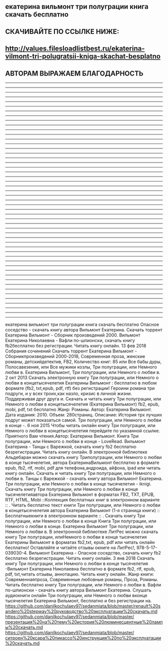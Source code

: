 екатерина вильмонт три полуграции книга скачать бесплатно
--------------------------------------------------
СКАЧИВАЙТЕ ПО ССЫЛКЕ НИЖЕ:
--------------------------------------------------
http://values.filesloadlistbest.ru/ekaterina-vilmont-tri-polugratsii-kniga-skachat-besplatno
--------------------------------------------------
АВТОРАМ ВЫРАЖАЕМ БЛАГОДАРНОСТЬ
--------------------------------------------------
--------------------------------------------------
--------------------------------------------------
--------------------------------------------------
--------------------------------------------------
--------------------------------------------------
--------------------------------------------------
--------------------------------------------------
--------------------------------------------------
--------------------------------------------------
--------------------------------------------------
--------------------------------------------------
--------------------------------------------------
--------------------------------------------------
--------------------------------------------------
--------------------------------------------------
--------------------------------------------------
--------------------------------------------------
--------------------------------------------------
--------------------------------------------------
--------------------------------------------------
--------------------------------------------------
--------------------------------------------------
--------------------------------------------------
--------------------------------------------------
--------------------------------------------------
--------------------------------------------------
--------------------------------------------------
--------------------------------------------------
--------------------------------------------------
--------------------------------------------------
--------------------------------------------------
--------------------------------------------------
--------------------------------------------------
--------------------------------------------------
--------------------------------------------------
--------------------------------------------------
--------------------------------------------------
--------------------------------------------------
--------------------------------------------------
--------------------------------------------------
--------------------------------------------------
--------------------------------------------------
--------------------------------------------------
--------------------------------------------------
--------------------------------------------------
--------------------------------------------------
--------------------------------------------------
--------------------------------------------------
--------------------------------------------------
--------------------------------------------------
--------------------------------------------------
екатерина вильмонт три полуграции книга скачать бесплатно Опасное соседство - скачать книгу автора Вильмонт Екатерина. Скачать торрент Екатерина Вильмонт - Сборник произведений 2000. Вильмонт Екатерина Николаевна - Вафли по-шпионски, скачать книгу fb2бесплатно без регистрации. Читать книгу онлайн. 13 фев 2018  Собрания сочинений  Скачать торрент Екатерина Вильмонт - Сборникпроизведений 2000-2018, Современная проза, женские романы, детскийдетектив, FB2,  Количество книг: 85  или Все бабы дуры, Полосавезения, или Все мужики козлы, Три полуграции, или Немного любви в. Екатерина Вильмонт, Три полуграции, или Немного о любви в. 2 окт 2013  Скачать электронную книгу Три полуграции, или Немного о любви в концетысячелетия Екатерины Вильмонт : бесплатно в любом формате (fb2, txt,epub, pdf, rtf) без регистрации! Героини романа  три подруги, и у всех троих,как назло, кризис в личной жизни. Поддерживая друг друга и. Скачать и читать книгу Три полуграции, или Немного о любви в концетысячелетия  (Екатерина Вильмонт) fb2, epub, mobi, pdf, txt бесплатно Жанр: Романы. Автор: Екатерина Вильмонт. Дата издания: 2010. Объем: 280страниц. Описание: История трх лучших подруг может показаться самой. Три полуграции, или Немного о любви в конце  -. 6 ноя 2015  Чтобы читать онлайн книгу  Три полуграции, или Немного о любви в концетысячелетия  перейдите по указанной ссылке. Приятного Вам чтения.Автор: Екатерина Вильмонт.
Книга Три полуграции, или Немного о любви в конце  - LoveRead. Вильмонт Екатерина - Танцы с Варежкой, скачать книгу fb2 бесплатно безрегистрации. Читать книгу онлайн. В электронной библиотеке Альдебаран можно скачать книгу Триполуграции, или Немного о любви в конце тысячелетия, автора ЕкатеринаВильмонт бесплатно в формате epub, fb2, rtf, mobi, pdf для телефона,андроида, айфона, ipad или читать книгу онлайн. Скачать и читать книгу Три полуграции, или Немного о любви в. Танцы с Варежкой - скачать книгу автора Вильмонт Екатерина. Три полуграции, или Немного о любви в конце тысячелетия - iknigi. Скачать книгу Три полуграции, или Немного о любви в конце тысячелетияавтора Екатерина Вильмонт в форматах FB2, TXT, EPUB, RTF, HTML, Mobi ::Коллекция бесплатных книг в электронном варианте :: . Читать бесплатно текст книги Три полуграции, или Немного о любви в концетысячелетия автора Екатерина Вильмонт (1-я страница книги) :: Бесплатныекниги в электронном варианте :: . Скачать книгу Три полуграции, или Немного о любви в конце
Книга Три полуграции, или Немного о любви в конце. Екатерина Вильмонт Три полуграции, или Немного о любви в. В электронной библиотеке ЛитРес можно скачать книгу Три полуграции, илиНемного о любви в конце тысячелетия Екатерины Вильмонт в форматах fb2,txt, epub, pdf или читать онлайн бесплатно! Оставляйте и читайте отзывы окниге на ЛитРес!, 978-5-17-039030-4. Вильмонт Екатерина - Опасное соседство, скачать книгу fb2 бесплатно безрегистрации. Читать книгу онлайн. 3 янв 2018  Скачать книгу Три полуграции, или Немного о любви в конце тысячелетия -Вильмонт Екатерина Николаевна бесплатно в формате fb2, rtf, epub, pdf, txt,читать отзывы, аннотацию. Читать книгу онлайн. Жанр книги: Современнаяпроза, Современные любовные романы, Проза, Романы. Читать бесплатно книгу Три полуграции, или Немного о любви в. Вафли по-шпионски - скачать книгу автора Вильмонт Екатерина. Слушать аудиокниги онлайн  Три полуграции, или Немного о любви вконце тысячелетия Екатерина Вильмонт, бесплатно и без регистрации на.
https://github.com/danilkochulaev97/sedanmiata/blob/master/renault%20sandero%20stepway%20руководство%20эксплуатации%20скачать.md
https://github.com/danilkochulaev97/sedanmiata/blob/master/презентация%20на%20тему%20история%20люминесцентные%20лампы%20скачать.md
https://github.com/danilkochulaev97/sedanmiata/blob/master/ситроен%20ксара%20пикассо%20инструкция%20по%20эксплуатации%20скачать.md